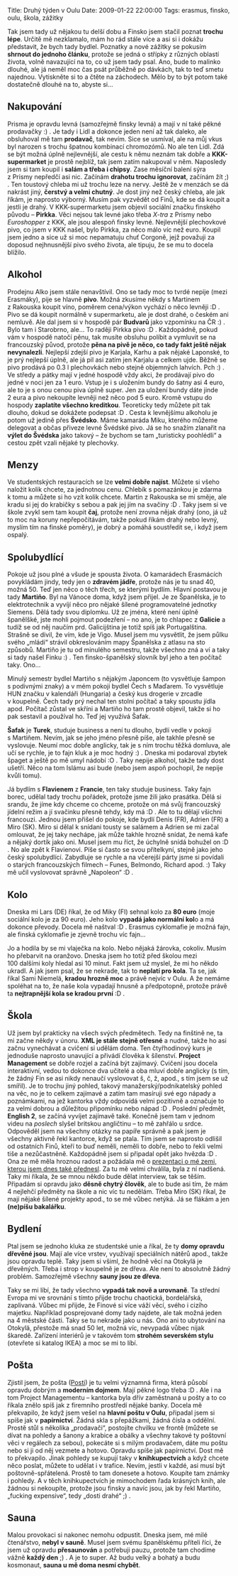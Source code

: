 Title: Druhý týden v Oulu
Date: 2009-01-22 22:00:00
Tags: erasmus, finsko, oulu, škola, zážitky

Tak jsem tady už nějakou tu delší dobu a Finsko jsem stačil poznat **trochu lépe**. Určitě mě nezklamalo, mám ho rád stále více a asi si i dokážu představit, že bych tady bydlel. Poznatky a nové zážitky se pokusím **shrnout do jednoho článku**, protože se jedná o střípky z různých oblastí života, volně navazující na to, co už jsem tady psal. Ano, bude to malinko dlouhé, ale já neměl moc čas psát průběžně po dávkách, tak to teď smetu najednou. Vytiskněte si to a čtěte na záchodech. Mělo by to být potom také dostatečně dlouhé na to, abyste si…

## Nakupování

Prisma je opravdu levná (samozřejmě finsky levná) a mají v ní také pěkné prodavačky :) . Je tady i Lidl a dokonce jeden není až tak daleko, ale obsluhoval mě tam **prodavač**, tak nevím. Sice se usmíval, ale na můj vkus byl narozen s trochu špatnou kombinací chromozómů. No ale ten Lidl. Zdá se být možná úplně nejlevnější, ale cestu k němu neznám tak dobře a **KKK-supermarket** je prostě nejblíž, tak jsem zatím nakupoval v něm. Naposledy jsem si tam koupil i **salám a třeba i chipsy**. Zase měsíční balení sýra z Prismy nepředčí asi nic. Začínám **drahotu trochu ignorovat**, začínám žít ;) . Ten toustový chleba mi už trochu leze na nervy. Ještě že v menzách se dá nakrást jiný, **čerstvý a velmi chutný**. Je dost jiný než český chleba, ale jak říkám, je naprosto výborný. Musím pak vyzvědět od Finů, kde se dá koupit a jestli je drahý. V KKK-supermarketu jsem objevil sociální značku finského původu – **Pirkka**. Věci nejsou tak levné jako třeba *X-tra* z Prismy nebo *Euroshopper* z KKK, ale jsou alespoň finsky levné. Nejlevnější plechovkové pivo, co jsem v KKK našel, bylo Pirkka, za něco málo víc než euro. Koupil jsem jedno a sice už si moc nepamatuju chuť Corgoně, jejž považuji za doposud nejhnusnější pivo svého života, ale tipuju, že se mu to docela blížilo.

## Alkohol

Prodejnu Alko jsem stále nenavštívil. Ono se tady moc to tvrdé nepije (mezi Erasmáky), pije se hlavně **pivo**. Možná zkusíme někdy s Martinem z Rakouska koupit víno, poměrem cena/výkon vychází o něco levněji :D . Pivo se dá koupit normálně v supermarketu, ale je dost drahé, o českém ani nemluvě. Ale dal jsem si v hospodě pár **Budvarů** jako vzpomínku na ČR :) . Bylo tam i Starobrno, ale… To raději Pirkka pivo :D . Každopádně, pokud vám v hospodě natočí pěnu, tak musíte obsluhu políbit a vymluvit se na francouzský původ, protože **pěna na pivě je něco, co tady fakt ještě nějak nevynalezli**. Nejlepší zdejší pivo je Karjala, Karhu a pak nějaké Laponské, to je prý nejlepší úplně, ale já pil asi zatím jen Karjalu a celkem ujde. Běžně se pivo prodává po 0.3 l plechovkách nebo stejně objemných lahvích. Pch :) . Ve středy a pátky mají v jedné hospodě vždy akci, že prodávají pivo do jedné v noci jen za 1 euro. Vstup je i s uložením bundy do šatny asi 4 euro, ale to je s onou cenou piva úplně super. Jen za uložení bundy dáte jinde 2 eura a pivo nekoupíte levněji než něco pod 5 euro. Kromě vstupu do hospody **zaplatíte všechno kreditkou**. Teoreticky tedy můžete pít tak dlouho, dokud se dokážete podepsat :D . Cesta k levnějšímu alkoholu je potom už jedině přes **Švédsko**. Máme kamaráda Miku, kterého můžeme delegovat a občas přiveze levné Švédské pivo. Já se ho snažím zlanařit na **výlet do Švédska** jako takový – že bychom se tam „turisticky poohlédli“ a cestou zpět vzali nějaké ty plechovky.

## Menzy

Ve studentských restauracích se lze **velmi dobře najíst**. Můžete si všeho naložit kolik chcete, za jednotnou cenu. Chlebík s pomazánkou je zdarma k tomu a můžete si ho vzít kolik chcete. Martin z Rakouska se mi směje, ale kradu si jej do krabičky s sebou a pak jej jím na svačiny :D . Taky jsem si ve škole zvykl sem tam koupit **čaj**, protože není zrovna nějak drahý (ono, já už to moc na koruny nepřepočítávám, takže pokud říkám drahý nebo levný, myslím tím na finské poměry), je dobrý a pomáhá soustředit se, i když jsem ospalý.

## Spolubydlící

Pokoje už jsou plné a všude je spousta života. O kamarádech Erasmácích povykládám jindy, tedy jen o **zdravém jádře**, protože nás je tu snad 40, možná 50. Teď jen něco o těch třech, se kterými bydlím. Hlavní postavou je tady **Martiño**. Byl na Vánoce doma, když jsem přijel. Je ze Španělska, je to elektrotechnik a vyvíjí něco pro nějaké šílené programovatelné jednotky Siemens. Dělá tady svou diplomku. Už ze jména, které není úplně španělšké, jste mohli pojmout podezření – no ano, je to chlapec z **Galicie** a tudíž se od něj naučím prd. Galicijština je totiž spíš jak Portugalština. Strašně se divil, že vím, kde je Vigo. Musel jsem mu vysvětlit, že jsem půlku svého „mládí“ strávil obkreslováním mapy Španělska z atlasu na sto způsobů. Martiño je tu od minulého semestru, takže všechno zná a ví a taky si tady našel Finku :) . Ten finsko-španělský slovník byl jeho a ten počítač taky. Ono…

Minulý semestr bydlel Martiño s nějakým Japoncem (to vysvětluje šampon s podivnými znaky) a v mém pokoji bydlel Čech s Maďarem. To vysvětluje HUN značku v kalendáři (Hungaria) a český kus drogerie v zrcadle v koupelně. Čech tady prý nechal ten stolní počítač a taky spoustu jídla apod. Počítač zůstal ve skříni a Martiño ho tam prostě objevil, takže si ho pak sestavil a používal ho. Teď jej využívá Šafak.

**Šafak** je **Turek**, studuje business a není tu dlouho, bydlí vedle v pokoji s Martiñem. Nevím, jak se jeho jméno přesně píše, ale takhle přesně se vyslovuje. Neumí moc dobře anglicky, tak je s ním trochu těžká domluva, ale učí se rychle, je to fajn kluk a je moc hodný :) . Dneska mi podaroval zbytek špaget a ještě po mě umyl nádobí :O . Taky nepije alkohol, takže tady dost ušetří. Něco na tom Islámu asi bude (nebo jsem aspoň pochopil, že nepije kvůli tomu).

Já bydlím s **Flavienem** z **Francie**, ten taky studuje business. Taky fajn borec, udělal tady trochu pořádek, protože jsme žili jako prasátka. Dělá si srandu, že jíme kdy chceme co chceme, protože on má svůj francouzský jídelní režim a jí svačinku přesně tehdy, kdy má :D . Ale to tu dělají všichni francouzi. Jednou jsem přišel do pokoje, kde bydlí Denis (FR), Adrien (FR) a Miro (SK). Miro si dělal k snídani tousty se salámem a Adrien se mi začal omlouvat, že jej taky nechápe, jak může takhle hrozně snídat, že nemá kafe a nějaký dortík jako oni. Musel jsem mu říct, že úchylně snídá bohužel on :D . No ale zpět k Flavienovi. Píše si často se svou přítelkyní, stejně jako jeho český spolubydlící. Zabydluje se rychle a na včerejší párty jsme si povídali o starých francouzských filmech – Funes, Belmondo, Richard apod. :) Taky mě učil vyslovovat správně „Napoleon“ :D .

## Kolo

Dneska mi Lars (DE) říkal, že od Miky (FI) sehnal kolo za **80 euro** (moje sociální kolo je za 90 euro). Jeho kolo **vypadá jako normální kol**o a má dokonce převody. Docela mě naštval :D . Erasmus cyklomafie je možná fajn, ale finská cyklomafie je zjevně trochu víc fajn…

Jo a hodila by se mi vlaječka na kolo. Nebo nějaká žárovka, cokoliv. Musím ho přebarvit na oranžovo. Dneska jsem ho totiž před školou mezi 100 dalšími koly hledal asi 10 minut. Fakt jsem už myslel, že mi ho někdo ukradl. A jak jsem psal, že se nekrade, tak to **neplatí pro kola**. Ta se, jak říkal Sami Niemelä, **kradou hrozně moc** a právě nejvíc v Oulu. A že nemáme spoléhat na to, že naše kola vypadají hnusně a předpotopně, protože právě ta **nejtrapnější kola se kradou první** :D .

## Škola

Už jsem byl prakticky na všech svých předmětech. Tedy na finštině ne, ta mi začne někdy v únoru. **XML je stále stejně otřesné** a nudné, takže ho asi začnu vynechávat a cvičení si udělám doma. Ten čtyřhodinový kurs je jednoduše naprosto unavující a přivádí člověka k šílenství. **Project Management** se dobře rozjel a začíná být zajímavý. Cvičení jsou docela interaktivní, vedou to dokonce dva učitelé a oba mluví dobře anglicky (s tím, že žádný Fin se asi nikdy nenaučí vyslovovat š, č, ž, apod., s tím jsem se už smířil). Je to trochu jiný pohled, takový manažerský/pod­nikatelský pohled na věc, no je to celkem zajímavé a zatím tam masíruji své ego nápady a poznámkami, na jež kantorka vždy odpovídá velmi pozitivně a označuje to za velmi dobrou a důležitou připomínku nebo nápad :D . Poslední předmět, **English 2**, se začíná vyvíjet zajímavě také. Konečně jsem tam v jednom videu na *poslech* slyšel britskou angličtinu – to mě zahřálo u srdce. Odpověděl jsem na všechny otázky na papíře správně a pak jsem je všechny aktivně řekl kantorce, když se ptala. Tím jsem se naprosto odlišil od ostatních Finů, kteří to buď neměli, neměli to dobře, nebo to řekli velmi tiše a nezůčastněně. Každopádně jsem si připadal opět jako hvězda :D . Ona ze mě měla hroznou radost a požádala mě o [prezentaci o mé zemi, kterou jsem dnes také přednesl](http://honzajavorek.cz/blog/tsekin-tasavalta). Za tu mě velmi chválila, byla z ní nadšená. Taky mi říkala, že se mnou někdo bude dělat interview, tak se těším. Připadám si opravdu jako **děsně chytrý člověk**, ale to bude asi tím, že mám 4 nejlehčí předměty na škole a nic víc tu nedělám. Třeba Miro (SK) říkal, že mají nějaké šílené projekty apod., to se mě vůbec netýká. Já se flákám a jen **(ne)píšu bakalářku**.

## Bydlení

Ptal jsem se jednoho kluka ze studentské unie a říkal, že ty **domy opravdu dřevěné jsou**. Mají ale více vrstev, využívají speciálních nátěrů apod., takže jsou opravdu teplé. Taky jsem si všiml, že hodně věcí na Otokylä je dřevěných. Třeba i strop v koupelně je ze dřeva. Ale není to absolutně žádný problém. Samozřejmě všechny **sauny jsou ze dřeva**.

Taky se mi líbí, že tady všechno **vypadá tak nově a urovnaně**. Ta střední Evropa mi ve srovnání s tímto přijde trochu chaotická, bordelářská, zaplivaná. Vůbec mi přijde, že Finové si více váží věcí, svého i cizího majetku. Například posprejované domy tady najdete, ale tak možná jeden na 4 městské části. Taky se tu nekrade jako u nás. Ono ani to ubytování na Otokylä, přestože má snad 50 let, možná víc, nevypadá vůbec nijak škaredě. Zařízení interiérů je v takovém tom **strohém severském stylu** (otevřete si katalog IKEA) a moc se mi to líbí.

## Pošta

Zjistil jsem, že pošta ([Posti](http://www.posti.fi/english/)) je tu velmi významná firma, která působí opravdu dobrým a **moderním dojmem**. Mají pěkné logo třeba :D . Ale i na tom Project Managementu – kantorka byla dřív zaměstnaná u pošty a to co říkala znělo spíš jak z firemního prostředí nějaké banky. Docela mě překvapilo, že když jsem vešel na **hlavní poštu v Oulu**, připadal jsem si spíše jak v **papirnictví**. Žádná skla s přepážkami, žádná čísla a oddělní. Prostě stůl s několika „prodavači“, postojíte chvilku ve frontě (můžete se dívat na pohledy a šanony a krabice a obálky a všechny takové ty poštovní věci v regálech za sebou), pokecáte si s milým prodavačem, dáte mu poštu nebo si ji od něj vezmete a hotovo. Opravdu spíše jak papírnictví. Dost mě to překvapilo. Jinak pohledy se kupují taky v **knihkupectvích** a když chcete něco poslat, můžete to udělat i v trafice. Nevím, jestli v každé, asi musí být poštovně-spřátelená. Prostě to tam donesete a hotovo. Koupíte tam známky i pohledy. A v těch knihkupectvích je mimochodem řada krásných knih, ale žádnou si nekoupíte, protože jsou finsky a navíc jsou, jak by řekl Martiño, „fucking expensive“, tedy „dosti drahé“ ;) .

## Sauna

Malou provokaci si nakonec nemohu odpustit. Dneska jsem, mé milé čtenářstvo, **nebyl v sauně**. Musel jsem svému španělskému příteli říci, že jsem už opravdu **přesaunován** a potřebuji pauzu, protože tam chodíme vážně **každý den** ;) . A je to super. Až budu velký a bohatý a budu kosmonaut, **sauna u mě doma nesmí chybět**.